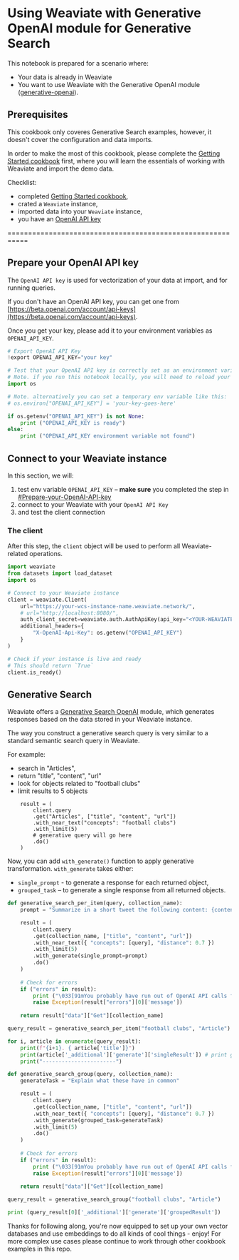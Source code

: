 # Using Weaviate with Generative OpenAI module for Generative Search

This notebook is prepared for a scenario where:
* Your data is already in Weaviate
* You want to use Weaviate with the Generative OpenAI module ([generative-openai](https://weaviate.io/developers/weaviate/modules/reader-generator-modules/generative-openai)).



## Prerequisites

This cookbook only coveres Generative Search examples, however, it doesn't cover the configuration and data imports.

In order to make the most of this cookbook, please complete the [Getting Started cookbook](./getting-started-with-weaviate-and-openai.ipynb) first, where you will learn the essentials of working with Weaviate and import the demo data.

Checklist:
* completed [Getting Started cookbook](./getting-started-with-weaviate-and-openai.ipynb),
* crated a `Weaviate` instance,
* imported data into your `Weaviate` instance,
* you have an [OpenAI API key](https://beta.openai.com/account/api-keys)

===========================================================
## Prepare your OpenAI API key

The `OpenAI API key` is used for vectorization of your data at import, and for running queries.

If you don't have an OpenAI API key, you can get one from [https://beta.openai.com/account/api-keys](https://beta.openai.com/account/api-keys).

Once you get your key, please add it to your environment variables as `OPENAI_API_KEY`.


```python
# Export OpenAI API Key
!export OPENAI_API_KEY="your key"
```


```python
# Test that your OpenAI API key is correctly set as an environment variable
# Note. if you run this notebook locally, you will need to reload your terminal and the notebook for the env variables to be live.
import os

# Note. alternatively you can set a temporary env variable like this:
# os.environ["OPENAI_API_KEY"] = 'your-key-goes-here'

if os.getenv("OPENAI_API_KEY") is not None:
    print ("OPENAI_API_KEY is ready")
else:
    print ("OPENAI_API_KEY environment variable not found")
```

## Connect to your Weaviate instance

In this section, we will:

1. test env variable `OPENAI_API_KEY` – **make sure** you completed the step in [#Prepare-your-OpenAI-API-key](#Prepare-your-OpenAI-API-key)
2. connect to your Weaviate with your `OpenAI API Key`
3. and test the client connection

### The client 

After this step, the `client` object will be used to perform all Weaviate-related operations.


```python
import weaviate
from datasets import load_dataset
import os

# Connect to your Weaviate instance
client = weaviate.Client(
    url="https://your-wcs-instance-name.weaviate.network/",
    # url="http://localhost:8080/",
    auth_client_secret=weaviate.auth.AuthApiKey(api_key="<YOUR-WEAVIATE-API-KEY>"), # comment out this line if you are not using authentication for your Weaviate instance (i.e. for locally deployed instances)
    additional_headers={
        "X-OpenAI-Api-Key": os.getenv("OPENAI_API_KEY")
    }
)

# Check if your instance is live and ready
# This should return `True`
client.is_ready()
```

## Generative Search
Weaviate offers a [Generative Search OpenAI](https://weaviate.io/developers/weaviate/modules/reader-generator-modules/generative-openai) module, which generates responses based on the data stored in your Weaviate instance.

The way you construct a generative search query is very similar to a standard semantic search query in Weaviate. 

For example:
* search in "Articles", 
* return "title", "content", "url"
* look for objects related to "football clubs"
* limit results to 5 objects

```
    result = (
        client.query
        .get("Articles", ["title", "content", "url"])
        .with_near_text("concepts": "football clubs")
        .with_limit(5)
        # generative query will go here
        .do()
    )
```

Now, you can add `with_generate()` function to apply generative transformation. `with_generate` takes either:
- `single_prompt` - to generate a response for each returned object,
- `grouped_task` – to generate a single response from all returned objects.



```python
def generative_search_per_item(query, collection_name):
    prompt = "Summarize in a short tweet the following content: {content}"

    result = (
        client.query
        .get(collection_name, ["title", "content", "url"])
        .with_near_text({ "concepts": [query], "distance": 0.7 })
        .with_limit(5)
        .with_generate(single_prompt=prompt)
        .do()
    )
    
    # Check for errors
    if ("errors" in result):
        print ("\033[91mYou probably have run out of OpenAI API calls for the current minute – the limit is set at 60 per minute.")
        raise Exception(result["errors"][0]['message'])
    
    return result["data"]["Get"][collection_name]
```


```python
query_result = generative_search_per_item("football clubs", "Article")

for i, article in enumerate(query_result):
    print(f"{i+1}. { article['title']}")
    print(article['_additional']['generate']['singleResult']) # print generated response
    print("-----------------------")
```


```python
def generative_search_group(query, collection_name):
    generateTask = "Explain what these have in common"

    result = (
        client.query
        .get(collection_name, ["title", "content", "url"])
        .with_near_text({ "concepts": [query], "distance": 0.7 })
        .with_generate(grouped_task=generateTask)
        .with_limit(5)
        .do()
    )
    
    # Check for errors
    if ("errors" in result):
        print ("\033[91mYou probably have run out of OpenAI API calls for the current minute – the limit is set at 60 per minute.")
        raise Exception(result["errors"][0]['message'])
    
    return result["data"]["Get"][collection_name]
```


```python
query_result = generative_search_group("football clubs", "Article")

print (query_result[0]['_additional']['generate']['groupedResult'])
```

Thanks for following along, you're now equipped to set up your own vector databases and use embeddings to do all kinds of cool things - enjoy! For more complex use cases please continue to work through other cookbook examples in this repo.
